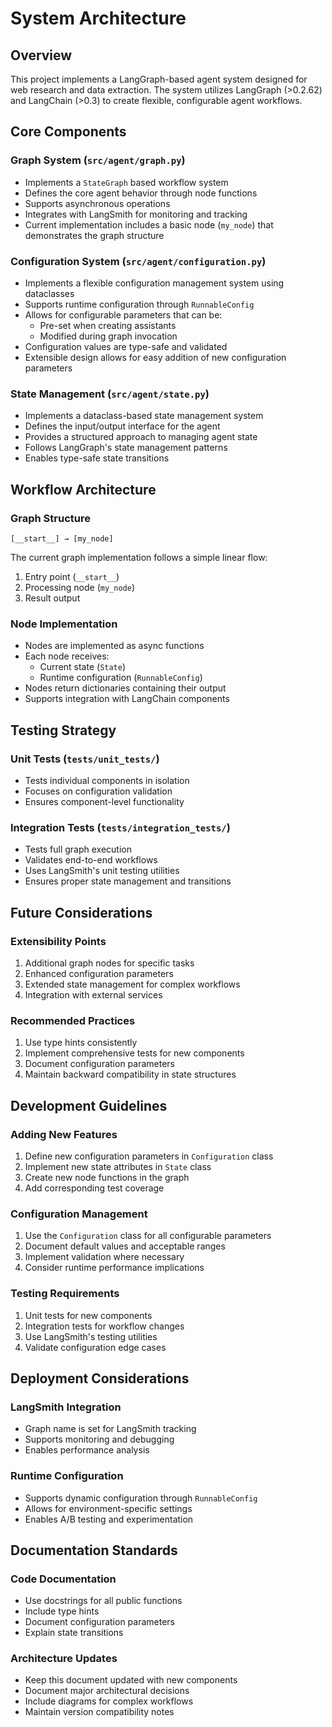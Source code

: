 # System Architecture

## Overview

This project implements a LangGraph-based agent system designed for web research and data extraction. The system utilizes LangGraph (>0.2.62) and LangChain (>0.3) to create flexible, configurable agent workflows.

## Core Components

### Graph System (`src/agent/graph.py`)
- Implements a `StateGraph` based workflow system
- Defines the core agent behavior through node functions
- Supports asynchronous operations
- Integrates with LangSmith for monitoring and tracking
- Current implementation includes a basic node (`my_node`) that demonstrates the graph structure

### Configuration System (`src/agent/configuration.py`)
- Implements a flexible configuration management system using dataclasses
- Supports runtime configuration through `RunnableConfig`
- Allows for configurable parameters that can be:
  - Pre-set when creating assistants
  - Modified during graph invocation
- Configuration values are type-safe and validated
- Extensible design allows for easy addition of new configuration parameters

### State Management (`src/agent/state.py`)
- Implements a dataclass-based state management system
- Defines the input/output interface for the agent
- Provides a structured approach to managing agent state
- Follows LangGraph's state management patterns
- Enables type-safe state transitions

## Workflow Architecture

### Graph Structure
```
[__start__] → [my_node]
```

The current graph implementation follows a simple linear flow:
1. Entry point (`__start__`)
2. Processing node (`my_node`)
3. Result output

### Node Implementation
- Nodes are implemented as async functions
- Each node receives:
  - Current state (`State`)
  - Runtime configuration (`RunnableConfig`)
- Nodes return dictionaries containing their output
- Supports integration with LangChain components

## Testing Strategy

### Unit Tests (`tests/unit_tests/`)
- Tests individual components in isolation
- Focuses on configuration validation
- Ensures component-level functionality

### Integration Tests (`tests/integration_tests/`)
- Tests full graph execution
- Validates end-to-end workflows
- Uses LangSmith's unit testing utilities
- Ensures proper state management and transitions

## Future Considerations

### Extensibility Points
1. Additional graph nodes for specific tasks
2. Enhanced configuration parameters
3. Extended state management for complex workflows
4. Integration with external services

### Recommended Practices
1. Use type hints consistently
2. Implement comprehensive tests for new components
3. Document configuration parameters
4. Maintain backward compatibility in state structures

## Development Guidelines

### Adding New Features
1. Define new configuration parameters in `Configuration` class
2. Implement new state attributes in `State` class
3. Create new node functions in the graph
4. Add corresponding test coverage

### Configuration Management
1. Use the `Configuration` class for all configurable parameters
2. Document default values and acceptable ranges
3. Implement validation where necessary
4. Consider runtime performance implications

### Testing Requirements
1. Unit tests for new components
2. Integration tests for workflow changes
3. Use LangSmith's testing utilities
4. Validate configuration edge cases

## Deployment Considerations

### LangSmith Integration
- Graph name is set for LangSmith tracking
- Supports monitoring and debugging
- Enables performance analysis

### Runtime Configuration
- Supports dynamic configuration through `RunnableConfig`
- Allows for environment-specific settings
- Enables A/B testing and experimentation

## Documentation Standards

### Code Documentation
- Use docstrings for all public functions
- Include type hints
- Document configuration parameters
- Explain state transitions

### Architecture Updates
- Keep this document updated with new components
- Document major architectural decisions
- Include diagrams for complex workflows
- Maintain version compatibility notes
